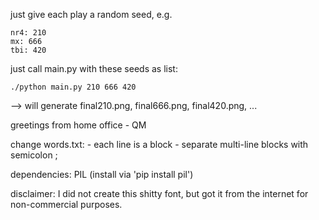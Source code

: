 just give each play a random seed, e.g.

	nr4: 210
	mx: 666
	tbi: 420

just call main.py with these seeds as list:

	./python main.py 210 666 420

--> will generate final210.png, final666.png, final420.png, ...

greetings from home office - QM

change words.txt:
	- each line is a block
	- separate multi-line blocks with semicolon ;

dependencies:
	PIL (install via 'pip install pil')

disclaimer:
	I did not create this shitty font, but got it from the internet for non-commercial purposes.
